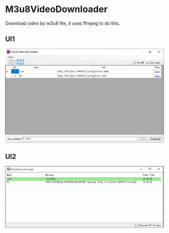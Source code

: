# M3u8VideoDownloader
Download video by m3u8 file, it uses ffmpeg to do this.
## UI1
![UI Screenshort](https://github.com/victor-wiki/StaticResources/blob/master/StaticResources/images/projs/M3u8VideoDownloader/screenshort1.png)
## UI2
![UI Screenshort](https://github.com/victor-wiki/StaticResources/blob/master/StaticResources/images/projs/M3u8VideoDownloader/screenshort2.png)
